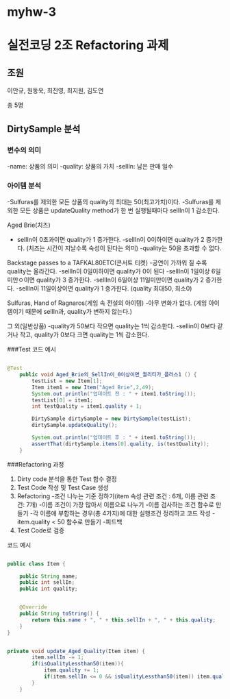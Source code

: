 # myhw-3
# 실전코딩 2조 Refactoring 과제 

## 조원
이안규, 원동욱, 최진영, 최지원, 김도연 

총 5명

## DirtySample 분석

### 변수의 의미
-name: 상품의 의미
-quality: 상품의 가치
-sellIn: 남은 판매 일수

### 아이템 분석
-Sulfuras를 제외한 모든 상품의 quality의 최대는 50(최고가치)이다.
-Sulfuras를 제외한 모든 상품은 updateQuality method가 한 번 실행될때마다 sellIn이 1 감소한다.

Aged Brie(치즈)
- sellIn이 0초과이면 quality가 1 증가한다.
-sellIn이 0이하이면 quality가 2 증가한다.
(치즈는 시간이 지날수록 숙성이 된다는 의미)
-quality는 50을 초과할 수 없다.

Backstage passes to a TAFKAL80ETC(콘서트 티켓)
-공연이 가까워 질 수록 quality는 올라간다. 
-sellIn이 0일이하이면 quality가 0이 된다
-sellIn이 1일이상 6일미만ㅇ이면 quality가 3 증가한다.
-sellIn이 6일이상 11일미만이면 quality가 2 증가한다.
-sellIn이 11일이상이면 quality가 1 증가한다.
(quality 최대50, 최소0)

Sulfuras, Hand of Ragnaros(게임 속 전설의 아이템)
-아무 변화가 없다.
(게임 아이템이기 때문에 sellIn과, quality가 변하지 않는다.)

그 외(일반상품)
-quality가 50보다 작으면 quality는 1씩 감소한다.
-sellin이 0보다 같거나 작고, quality가 0보다 크면 quality는 1씩 감소한다.

###Test 코드 예시
```java

@Test
    public void Aged_Brie의_SellIn이_0이상이면_퀄리티가_플러스1 () {
        testList = new Item[1];
        Item item1 = new Item("Aged Brie",2,49);
        System.out.println("업데이트 전 : " + item1.toString());
        testList[0] = item1;
        int testQuality = item1.quality + 1;

        DirtySample dirtySample = new DirtySample(testList);
        dirtySample.updateQuality();

        System.out.println("업데이트 후 : " + item1.toString());
        assertThat(dirtySample.items[0].quality, is(testQuality));
    }

```
###Refactoring 과정
1. Dirty code 분석을 통한 Test 함수 결정
2. Test Code 작성 및 Test Case 생성
3. Refactoring
-조건 나누는 기준 정하기(item 속성 관련 조건 : 6개, 이름 관련 조건: 7개)
-이름 조건이 가장 많아서 이름으로 나누기
-이름 검사하는 조건 함수로 만들기
-각 이름에 부합하는 경우(총 4가지)에 대한 실행조건 정리하고 코드 작성
-item.quality < 50 함수로 만들기
-피드백
4. Test Code로 검증

코드 예시
```java

public class Item {

    public String name;
    public int sellIn;
    public int quality;


    @Override
    public String toString() {
        return this.name + ", " + this.sellIn + ", " + this.quality;
    }
}

```

```java

private void update_Aged_Quality(Item item) {
        item.sellIn -= 1;
        if(isQualityLessthan50(item)){
            item.quality += 1;
            if(item.sellIn <= 0 && isQualityLessthan50(item)) item.quality += 1;
        }
    }

```
